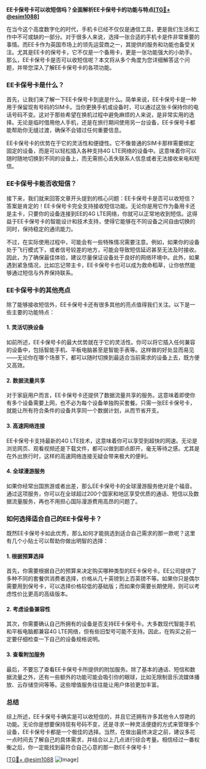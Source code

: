 **EE卡保号卡可以收短信吗？全面解析EE卡保号卡的功能与特点[[TG💪+ @esim1088](https://t.me/s/esim1088)]**

在当今这个高度数字化的时代，手机卡已经不仅仅是通信工具，更是我们生活和工作中不可或缺的一部分。对于很多人来说，选择一张合适的手机卡是件非常重要的事情。而EE卡作为英国市场上的领先运营商之一，其提供的服务和功能也备受关注。尤其是EE卡的保号卡，它不仅是一个备用卡，更是一张功能强大的小助手。那么，EE卡保号卡是否可以收短信呢？本文将从多个角度为您详细解答这个问题，并带您深入了解EE卡保号卡的各项功能。

### EE卡保号卡是什么？

首先，让我们来了解一下EE卡保号卡到底是什么。简单来说，EE卡保号卡是一种用于保留现有号码的SIM卡。当你更换手机或设备时，可以通过这张卡保持你的电话号码不变。这对于那些希望在换机过程中避免麻烦的人来说，是非常实用的选择。无论是临时借用他人手机，还是在旅行期间使用另一台设备，EE卡保号卡都能帮助你无缝过渡，确保不会错过任何重要信息。

EE卡保号卡的优势在于它的灵活性和便捷性。它不像普通的SIM卡那样需要绑定固定的设备，而是可以轻松插入各种支持4G LTE网络的设备中。这意味着你可以随时随地切换到不同的设备上，而无需担心丢失联系人信息或者无法接收来电和短信。

### EE卡保号卡能否收短信？

接下来，我们就来回答文章开头提到的核心问题：EE卡保号卡是否可以收短信？答案是肯定的！EE卡保号卡完全支持接收短信功能。无论你是用它作为备用卡还是主卡，只要你的设备连接到EE的4G LTE网络，你就可以正常地收到短信。这得益于EE卡保号卡的智能设计和技术支持，使得它能够在不同设备之间自由切换的同时，保持稳定的通讯能力。

不过，在实际使用过程中，可能会有一些特殊情况需要注意。例如，如果你的设备处于飞行模式下，或者信号较差的地方，可能会导致短信延迟甚至无法及时接收。因此，为了确保最佳体验，建议尽量保证设备处于良好的网络环境中。此外，如果遇到紧急情况，比如忘记带主卡，EE卡保号卡也可以成为救命稻草，让你依然能够通过短信与外界保持联系。

### EE卡保号卡的其他亮点

除了能够接收短信外，EE卡保号卡还有很多其他的亮点值得我们关注。以下是一些主要的功能特点：

#### 1. 灵活切换设备
如前所述，EE卡保号卡的最大优势就在于它的灵活性。你可以将它插入任何兼容的设备中，包括智能手机、平板电脑甚至是智能手表等。这样做的好处显而易见——无论你在哪个场景下，都可以随时切换到最适合当前需求的设备上去，既方便又高效。

#### 2. 数据流量共享
对于家庭用户而言，EE卡保号卡还提供了数据流量共享的服务。这意味着即使你有多个设备需要上网，也不必为每个设备单独购买套餐。只需一张EE卡保号卡，就能让所有符合条件的设备共享同一个数据计划，从而节省开支。

#### 3. 高速网络连接
EE卡保号卡支持最新的4G LTE技术，这意味着你可以享受到超快的网速。无论是浏览网页、观看视频还是下载文件，都可以做到即点即开，毫无等待之感。尤其是在外出旅行时，这样的高速网络连接无疑会带来极大的便利。

#### 4. 全球漫游服务
如果你经常出国旅游或者出差，那么EE卡保号卡的全球漫游服务绝对是个福音。通过这项服务，你可以在全球超过200个国家和地区享受优质的通话、短信以及数据流量服务，再也不用担心国际漫游费用高昂的问题了。

### 如何选择适合自己的EE卡保号卡？

既然EE卡保号卡如此优秀，那么如何才能挑选到适合自己需求的那一款呢？这里有几个小贴士可以帮助你做出明智的选择：

#### 1. 根据预算选择
首先，你需要根据自己的预算来决定购买哪种类型的EE卡保号卡。EE公司提供了多种不同的套餐供消费者选择，价格从几十英镑到上百英镑不等。如果你只是偶尔需要用到保号卡，可以选择价格较低的基础版；而如果你需要长期使用，则可以考虑性价比更高的高级版本。

#### 2. 考虑设备兼容性
其次，你需要确认自己所拥有的设备是否支持EE卡保号卡。大多数现代智能手机和平板电脑都兼容4G LTE网络，但有些旧型号可能不支持。因此，在购买之前一定要仔细检查一下自己的设备规格说明。

#### 3. 查看附加服务
最后，不要忘了查看EE卡保号卡所提供的附加服务。除了基本的通话、短信和数据流量之外，还有一些额外的功能可能会吸引你的眼球，比如无限制音乐流媒体播放、云存储空间等等。这些增值服务往往能让用户体验更加丰富。

### 总结

综上所述，EE卡保号卡确实是可以收短信的，并且它还拥有许多其他令人惊艳的功能。无论你是想要保持现有号码不变，还是寻求一种灵活便捷的方式来管理多个设备，EE卡保号卡都是一个极佳的选择。当然，在做出最终决定之前，建议多花一点时间去了解自己的具体需求，并结合以上几点进行综合考量。相信经过一番权衡之后，你一定能找到最符合自己心意的那一款EE卡保号卡！

[[TG💪+ @esim1088](https://t.me/s/esim1088) ![Image](https://i.postimg.cc/4NQfJmqS/Snipaste-2025-05-13-00-14-12.png)]